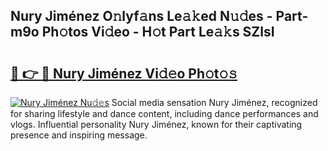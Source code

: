 ## Nury Jiménez O𝚗lyf𝚊ns Le𝚊𝚔ed N𝚞𝚍es - Part-m9o Ph𝚘tos Vi𝚍eo - H𝚘t Part Le𝚊𝚔s SZlsI

# <h2><a href="http://hf8gqt.feru.top/?c=Nury+Jim%c3%a9nez">🔗 👉 🔴 Nury Jiménez Vi𝚍𝚎o Ph𝚘t𝚘𝚜</a></h2>

[![Nury Jiménez Nu𝚍𝚎s](https://i.imgur.com/0TWrTi3.gif)](http://hf8gqt.feru.top/?c=Nury+Jim%c3%a9nez)
Social media sensation Nury Jiménez, recognized for sharing lifestyle and dance content, including dance performances and vlogs. Influential personality Nury Jiménez, known for their captivating presence and inspiring message. 
